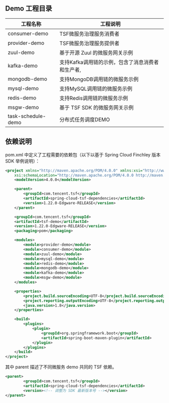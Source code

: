 ## Demo 工程目录

|工程名称|工程说明|
|---|---|
|consumer-demo|TSF微服务治理服务消费者|
|provider-demo|TSF微服务治理服务提供者|
|zuul-demo|基于开源 Zuul 的微服务网关示例|
|kafka-demo|支持Kafka调用链的示例，包含了消息消费者和生产者,|
|mongodb-demo|支持MongoDB调用链的微服务示例|
|mysql-demo|支持MySQL调用链的微服务示例|
|redis-demo|支持Redis调用链的微服务示例|
|msgw-demo|基于 TSF SDK 的微服务网关示例|
|task-schedule-demo|分布式任务调度DEMO|

## 依赖说明

pom.xml 中定义了工程需要的依赖包（以下以基于 Spring Cloud Finchley 版本 SDK 举例说明）：

```xml
<project xmlns="http://maven.apache.org/POM/4.0.0" xmlns:xsi="http://www.w3.org/2001/XMLSchema-instance"
    xsi:schemaLocation="http://maven.apache.org/POM/4.0.0 http://maven.apache.org/xsd/maven-4.0.0.xsd">
    <modelVersion>4.0.0</modelVersion>

    <parent>
        <groupId>com.tencent.tsf</groupId>
        <artifactId>spring-cloud-tsf-dependencies</artifactId>
        <version>1.22.0-Edgware-RELEASE</version>
    </parent>

    <groupId>com.tencent.tsf</groupId>
    <artifactId>tsf-demo</artifactId>
    <version>1.22.0-Edgware-RELEASE</version>
    <packaging>pom</packaging>

    <modules>
        <module>provider-demo</module>
        <module>consumer-demo</module>
        <module>zuul-demo</module>
        <module>mysql-demo</module>
        <module>redis-demo</module>
        <module>mongodb-demo</module>
        <module>kafka-demo</module>
        <module>msgw-demo</module>
    </modules>

    <properties>
        <project.build.sourceEncoding>UTF-8</project.build.sourceEncoding>
        <project.reporting.outputEncoding>UTF-8</project.reporting.outputEncoding>
        <java.version>1.8</java.version>
    </properties>

    <build>
        <plugins>
            <plugin>
                <groupId>org.springframework.boot</groupId>
                <artifactId>spring-boot-maven-plugin</artifactId>
            </plugin>
        </plugins>
    </build>
</project>

```

其中 parent 描述了不同微服务 demo 共同的 TSF 依赖。

```xml
<parent>
        <groupId>com.tencent.tsf</groupId>
        <artifactId>spring-cloud-tsf-dependencies</artifactId>
        <version><!-- 调整为 SDK 最新版本号 --></version>
</parent>
```
